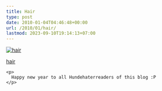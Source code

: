 ```yaml
---
title: Hair
type: post
date: 2010-01-04T04:46:48+00:00
url: /2010/01/hair/
lastmod: 2023-09-10T19:14:13+07:00
---
```

<div class="media image">
  <a href="http://www.flickr.com/photos/schreibblogade/4245701470/" title="hair"><img src="//farm5.static.flickr.com/4046/4245701470_461b80c2c0.jpg" alt="hair" /></p>

  <p>
    hair
  </p>

  <p>
    </a></div>

    <p>
      Happy new year to all Hundehaterreaders of this blog :P
    </p>
